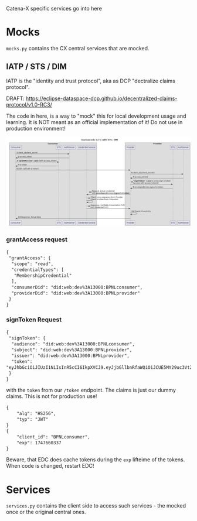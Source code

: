 Catena-X specific services go into here

# Mocks
`mocks.py` contains the CX central services that are mocked.


## IATP / STS / DIM

IATP is the "identity and trust protocol", aka as DCP "dectralize claims protocol".

DRAFT: https://eclipse-dataspace-dcp.github.io/decentralized-claims-protocol/v1.0-RC3/

The code in here, is a way to "mock" this for local development usage and learning. It is NOT meant as an official implementation of it! Do not use in production environment!

![IATP STS DIM Flow](iatp_sts_dim_flow.png)

### grantAccess request
```
{
 "grantAccess": {
  "scope": "read",
  "credentialTypes": [
   "MembershipCredential"
  ],
  "consumerDid": "did:web:dev%3A13000:BPNLconsumer",
  "providerDid": "did:web:dev%3A13000:BPNLprovider"
 }
}
```


### signToken Request
```
{
 "signToken": {
  "audience": "did:web:dev%3A13000:BPNLconsumer",
  "subject": "did:web:dev%3A13000:BPNLprovider",
  "issuer": "did:web:dev%3A13000:BPNLprovider",
  "token": "eyJhbGciOiJIUzI1NiIsInR5cCI6IkpXVCJ9.eyJjbGllbnRfaWQiOiJCUE5MY29uc3VtZXIiLCJleHAiOjE3NDc2NjAzMzd9.fw4DO6jMOliY1FJkYUmKdCymTHJqTsbPYWnALd_Dij8"
 }
}
```
with the `token` from our `/token` endpoint. The claims is just our dummy claims. This is not for production use!
```
{
    "alg": "HS256",
    "typ": "JWT"
}
{
    "client_id": "BPNLconsumer",
    "exp": 1747660337
}
```
Beware, that EDC does cache tokens during the `exp` lifteime of the tokens. When code is changed, restart EDC!


# Services
`services.py` contains the client side to access such services - the mocked once or the original central ones.
